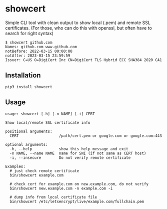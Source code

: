 # showcert
Simple CLI tool with clean output to show local (.pem) and remote SSL certificates. (For those, who can do this with openssl, but often have to search for right syntax)

~~~
$ showcert github.com
Names: github.com www.github.com
notBefore: 2022-03-15 00:00:00
notAfter: 2023-03-15 23:59:59
Issuer: C=US O=DigiCert Inc CN=DigiCert TLS Hybrid ECC SHA384 2020 CA1

~~~

## Installation
`pip3 install showcert`

## Usage

~~~shell
usage: showcert [-h] [-n NAME] [-i] CERT

Show local/remote SSL certificate info

positional arguments:
  CERT                  /path/cert.pem or google.com or google.com:443

optional arguments:
  -h, --help            show this help message and exit
  -n NAME, --name NAME  name for SNI (if not same as CERT host)
  -i, --insecure        Do not verify remote certificate

Examples:  
  # just check remote certificate
  bin/showcert example.com

  # check cert for example.com on new.example.com, do not verify
  bin/showcert new.example.com -n example.com -i

  # dump info from local certificate file
  bin/showcert /etc/letsencrypt/live/example.com/fullchain.pem
~~~
